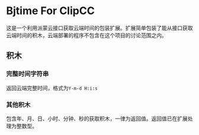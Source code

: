 # Bjtime For ClipCC

这是一个利用派蒙云接口获取云端时间的包装扩展。扩展简单包装了能从接口获取云端时间的积木，云端部署的程序不包含在这个项目的讨论范围之内。

## 积木

### 完整时间字符串

返回云端完整时间，格式为`Y-m-d H:i:s`

### 其他积木

包含年、月、日、小时、分钟、秒的获取积木，一律为返回值。返回值已在扩展处理为整数型。